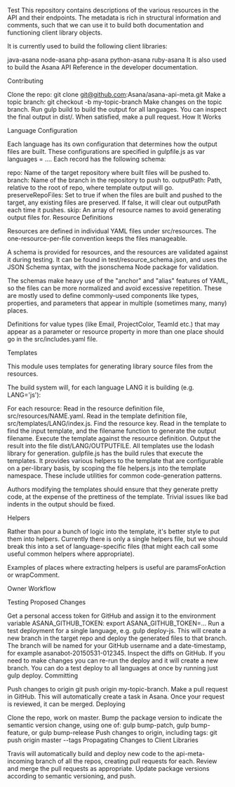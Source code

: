 Test 
This repository contains descriptions of the various resources in the API and their endpoints. The metadata is rich in structural information and comments, such that we can use it to build both documentation and functioning client library objects.

It is currently used to build the following client libraries:

java-asana
node-asana
php-asana
python-asana
ruby-asana
It is also used to build the Asana API Reference in the developer documentation.

Contributing

Clone the repo: git clone git@github.com:Asana/asana-api-meta.git
Make a topic branch: git checkout -b my-topic-branch
Make changes on the topic branch.
Run gulp build to build the output for all languages. You can inspect the final output in dist/.
When satisfied, make a pull request.
How It Works

Language Configuration

Each language has its own configuration that determines how the output files are built. These configurations are specified in gulpfile.js as var languages = .... Each record has the following schema:

repo: Name of the target repository where built files will be pushed to.
branch: Name of the branch in the repository to push to.
outputPath: Path, relative to the root of repo, where template output will go.
preserveRepoFiles: Set to true if when the files are built and pushed to the target, any existing files are preserved. If false, it will clear out outputPath each time it pushes.
skip: An array of resource names to avoid generating output files for.
Resource Definitions

Resources are defined in individual YAML files under src/resources. The one-resource-per-file convention keeps the files manageable.

A schema is provided for resources, and the resources are validated against it during testing. It can be found in test/resource_schema.json, and uses the JSON Schema syntax, with the jsonschema Node package for validation.

The schemas make heavy use of the "anchor" and "alias" features of YAML, so the files can be more normalized and avoid excessive repetition. These are mostly used to define commonly-used components like types, properties, and parameters that appear in multiple (sometimes many, many) places.

Definitions for value types (like Email, ProjectColor, TeamId etc.) that may appear as a parameter or resource property in more than one place should go in the src/includes.yaml file.

Templates

This module uses templates for generating library source files from the resources.

The build system will, for each language LANG it is building (e.g. LANG='js'):

For each resource:
Read in the resource definition file, src/resources/NAME.yaml.
Read in the template definition file, src/templates/LANG/index.js.
Find the resource key.
Read in the template to find the input template, and the filename function to generate the output filename.
Execute the template against the resource definition.
Output the result into the file dist/LANG/OUTPUTFILE.
All templates use the lodash library for generation. gulpfile.js has the build rules that execute the templates. It provides various helpers to the template that are configurable on a per-library basis, by scoping the file helpers.js into the template namespace. These include utilities for common code-generation patterns.

Authors modifying the templates should ensure that they generate pretty code, at the expense of the prettiness of the template. Trivial issues like bad indents in the output should be fixed.

Helpers

Rather than pour a bunch of logic into the template, it's better style to put them into helpers. Currently there is only a single helpers file, but we should break this into a set of language-specific files (that might each call some useful common helpers where appropriate).

Examples of places where extracting helpers is useful are paramsForAction or wrapComment.

Owner Workflow

Testing Proposed Changes

Get a personal access token for GitHub and assign it to the environment variable ASANA_GITHUB_TOKEN: export ASANA_GITHUB_TOKEN=...
Run a test deployment for a single language, e.g. gulp deploy-js. This will create a new branch in the target repo and deploy the generated files to that branch. The branch will be named for your GitHub username and a date-timestamp, for example asanabot-20150531-012345.
Inspect the diffs on GitHub. If you need to make changes you can re-run the deploy and it will create a new branch.
You can do a test deploy to all languages at once by running just gulp deploy.
Committing

Push changes to origin git push origin my-topic-branch.
Make a pull request in GitHub. This will automatically create a task in Asana.
Once your request is reviewed, it can be merged.
Deploying

Clone the repo, work on master.
Bump the package version to indicate the semantic version change, using one of: gulp bump-patch, gulp bump-feature, or gulp bump-release
Push changes to origin, including tags: git push origin master --tags
Propagating Changes to Client Libraries

Travis will automatically build and deploy new code to the api-meta-incoming branch of all the repos, creating pull requests for each.
Review and merge the pull requests as appropriate.
Update package versions according to semantic versioning, and push.
